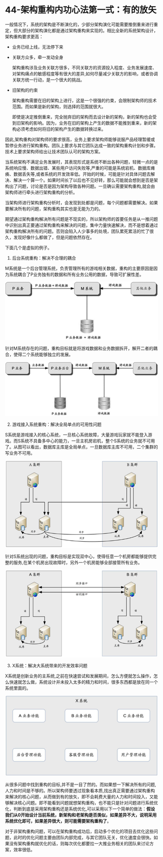 # 44-架构重构内功心法第一式：有的放矢

一般情况下，系统的架构是不断演化的，少部分架构演化可能需要推倒重来进行重定，但大部分的架构演化都是通过架构重构来实现的。相比全新的系统架构设计，架构重构要求更高：
- 业务已经上线，无法停下来
  
- 关联方众多，牵一发动全身
  
  架构重构涉及业务关联方很多，不同关联方的资源投入程度、业务发展速度、对架构痛点的敏感程度等有很大的差异,如何尽量减少关联方的影响，或者协调关联方统一行动，是一个很大的挑战。

- 旧架构的约束
  
  架构重构需要在旧的架构上进行，这是一个很强的约束，会限制架构师的技术范围。而如果是新的架构，则选择的范围就很大。

  即使是决定推倒重来，完全抛弃旧的架构而去设计新的架构，新的架构也会受到旧架构的影响。因为，业务在旧的架构上产生的数据不能推到重来，新的架构必须考虑如何将旧的架构产生的数据转换过来。

因此,架构重构对架构师的要求很高，业务上要求架构师能够说服产品经理暂缓或暂停业务进行架构重构。团队上要求与其它团队达成一致的架构重构计划和步骤。技术上要求架构师给出让技术团队认可的架构方案。

当系统架构不满足业务发展时，其表现形式是系统不断出各种问题，轻微一点的是系统响应慢、数据出错、某些用户访问失败等,严重的可能是系统宕机、数据库瘫痪、数据丢失等,或者系统的开发效率低。开始的时候，可能是针对具体问题去解决、解决一个算一个。如果时间长了以后也不见好转，那么可能就会想到是否是架构出了问题，讨论是否是因为架构导致各种问题。一旦确认需要架构重构,就会由架构师进行牵头进行架构重构的分析。

当架构师进行架构重构分析时，会发现到处都是问题，每个问题都需要解决。如果要解决所有的问题，架构重构其实也是无能为力的。

期望通过架构重构解决所有问题是不现实的，所以架构师的首要任务是从一推问题中识别出真正要通过架构重构来解决的问题，集中力量快速解决，而不是想着通过架构重构解决所有的问题。否则会陷入人少事多的处境，团队累死累活的忙了很久，发现好像什么都做了，但是问题依然存在。

下面几个是虚拟的例子。

1. 后台系统重构：解决不合理的耦合
   
M系统是一个后台管理系统，负责管理所有的游戏相关数据，重构的主要原因是因为系统耦合了P业务独有的数据和所有业务公用的数据，导致可扩展性差。

![Alt](../.vuepress/public/architecture/1038-1.png)

针对M系统存在的问题，重构目标就是将游戏数据和业务数据拆开，解开二者的耦合，使得二个系统能够独立的发展。

![Alt](../.vuepress/public/architecture/1038-2.png)


2. 游戏接入系统重构：解决全局单点的可用性问题

S系统是游戏接入的核心系统，一旦核心系统故障，大量游戏玩家就不能登入游戏。而S系统不具备多中心的能力，一旦主机房宕机，整个S系统的业务就不可用了。从图可以看出，数据库主库是全局单点，一旦数据库主库不可用，二个集群的写业务不可用。

![Alt](../.vuepress/public/architecture/1038-3.png)

针对S系统出现的问题，重构目标是实现双中心，使得任意一个机房都能够提供完整的服务,在某个机房出现故障时，另外一个机房能够全部接管所有业务。

![Alt](../.vuepress/public/architecture/1038-4.png)

3. X系统：解决大系统带来的开发效率问题

X系统是创新业务的主系统,之前在快速尝试和发展期间，怎么方便就怎么操作，怎么快速就怎么做，系统设计并未投入太多的精力和时间，很多东西都是放在同一个系统里面的。

![Alt](../.vuepress/public/architecture/1038-5.png)

从很多问题中找到重构的目标,并不是一目了然的。而如果想一下解决所有的问题,人力和时间是不够的。所以架构师要透过现象看本质,找出真正需要通过架构重构来解决的核心问题，从而做到有的放矢，即不会耗费大量的人力和时间投入，又能够解决核心问题。即不能看到问题就想架构重构，也不能只是针对问题进行系统优化，判断到底是采用架构重构还是系统优化,可以采用以下一个简单的做法：**假设我们从0开始设计当前系统，新架构和老架构是否类似，如果差异不大，说明采用系统优化即可，如果差异很大，则可能需要架构重构了**。

对于非架构重构问题，可以在架构重构成功后，启动多个优化的项目去优化这些问题，此时的优化问题主要由团队内部完成，与其它团队无关，优化速度会很快。如果没有架构重构就优化的话，则每次优化都要拉一大推业务相关的团队来讨论方案，效率很低。

